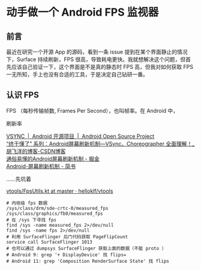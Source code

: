 # 动手做一个 Android FPS 监视器  

## 前言

最近在研究一个开源 App 的源码，看到一条 issue 提到在某个界面静止的情况下，Surface 持续刷新，FPS 很高，导致耗电更快。我就想解决这个问题，但首先应该自己验证一下，这个界面是不是真的静态时 FPS 高，但我对如何获取 FPS 一无所知，手上也没有合适的工具，于是决定自己钻研一番。

## 认识 FPS

FPS （每秒传输帧数, Frames Per Second），也叫帧率。在 Android 中，

刷新率

[VSYNC  |  Android 开源项目  |  Android Open Source Project](https://source.android.com/devices/graphics/implement-vsync?hl=zh-cn)  
[“终于懂了” 系列：Android屏幕刷新机制—VSync、Choreographer 全面理解！_胡飞洋的博客-CSDN博客](https://blog.csdn.net/hfy8971613/article/details/108041504)  
[通俗易懂的Android屏幕刷新机制 - 掘金](https://juejin.cn/post/6976787089703010341)  
[Android-屏幕刷新机制 - 简书](https://www.jianshu.com/p/6958d3b11b6a)  



……先坑着

[vtools/FpsUtils.kt at master · helloklf/vtools](https://github.com/helloklf/vtools/blob/master/app/src/main/java/com/omarea/library/shell/FpsUtils.kt)

```
# 内核级 fps 数据
/sys/class/drm/sde-crtc-0/measured_fps
/sys/class/graphics/fb0/measured_fps
# 在 /sys 下寻找 fps
find /sys -name measured_fps 2>/dev/null
find /sys -name fps 2>/dev/null
# 利用 SurfaceFlinger 后门代码获取 PageFlipCount
service call SurfaceFlinger 1013
# 也可以通过 dumpsys SurfaceFlinger 获取上面的数据（不能 proto ）
# Android 9: grep '+ DisplayDevice' 找 flips=
# Android 11: grep 'Composition RenderSurface State' 找 flips
```